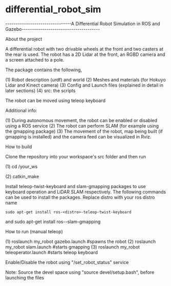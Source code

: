 # differential_robot_sim

--------------------------------A Differential Robot Simulation in ROS and Gazebo--------------------------------------

About the project

A differential robot with two drivable wheels at the front and two casters at the rear is used. The robot has a 2D Lidar at the front, an RGBD camera and a screen attached to a pole.

The package contains the following,

(1) Robot description (urdf) and world
(2) Meshes and materials (for Hokuyo Lidar and Kinect camera)
(3) Config and Launch files (explained in detail in later sections)
(4) src: the scripts

The robot can be moved using teleop keyboard

Additional info:

(1) During autonomous movement, the robot can be enabled or disabled using a ROS service
(2) The robot can perform SLAM (for example using the gmapping package)
(3) The movement of the robot, map being built (if gmapping is installed) and the camera feed can be visualized in Rviz.

How to build

Clone the repository into your workspace's src folder and then run

(1) cd /your_ws

(2) catkin_make

Install teleop-twist-keyboard and slam-gmapping packages to use keyboard operation and LiDAR SLAM respectively. The following commands can be used to install the packages. Replace distro with your ros distro name

    sudo apt-get install ros-<distro>-teleop-twist-keyboard
and
    sudo apt-get install ros-<distro>-slam-gmapping

How to run (manual teleop)

(1) roslaunch my_robot gazebo.launch #spawns the robot
(2) roslaunch my_robot slam.launch #starts gmapping
(3) roslaunch my_robot teleoperator.launch #starts teleop keyboard

Enable/Disable the robot using "/set_robot_status" service

Note: Source the devel space using "source devel/setup.bash", before launching the files

 

